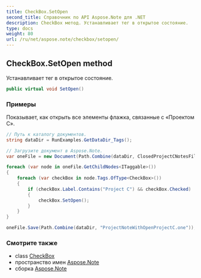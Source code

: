 ```yaml
---
title: CheckBox.SetOpen
second_title: Справочник по API Aspose.Note для .NET
description: CheckBox метод. Устанавливает тег в открытое состояние.
type: docs
weight: 80
url: /ru/net/aspose.note/checkbox/setopen/
---
```

## CheckBox.SetOpen method

Устанавливает тег в открытое состояние.

```csharp
public virtual void SetOpen()
```

### Примеры

Показывает, как открыть все элементы флажка, связанные с «Проектом C».

```csharp
// Путь к каталогу документов.
string dataDir = RunExamples.GetDataDir_Tags();

// Загрузите документ в Aspose.Note.
var oneFile = new Document(Path.Combine(dataDir, ClosedProjectCNotesFileName));

foreach (var node in oneFile.GetChildNodes<ITaggable>())
{
    foreach (var checkBox in node.Tags.OfType<CheckBox>())
    {
        if (checkBox.Label.Contains("Project C") && checkBox.Checked)
        {
            checkBox.SetOpen();
        }
    }
}

oneFile.Save(Path.Combine(dataDir, "ProjectNoteWithOpenProjectC.one"));
```

### Смотрите также

* class [CheckBox](../)
* пространство имен [Aspose.Note](../../checkbox/)
* сборка [Aspose.Note](../../../)


